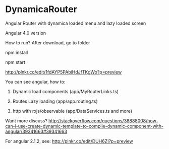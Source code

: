 # DynamicaRouter
Angular Router with dynamica loaded menu and lazy loaded screen

Angular 4.0 version

How to run?
After download, go to folder

npm install

npm start

http://plnkr.co/edit/1fdAYP5PAbiHdJfTKgWo?p=preview
 
You can see  angular, how to:

1. Dynamic load components (app/MyRouterLinks.ts)

2. Routes Lazy loading (app/app.routing.ts)

3. http with rxjs/observable (app/DataServices.ts and more)

Want more discuss? http://stackoverflow.com/questions/38888008/how-can-i-use-create-dynamic-template-to-compile-dynamic-component-with-angular/39341663#39341663

For angular 2.1.2, see:  http://plnkr.co/edit/DUH6ZI?p=preview




